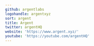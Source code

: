 ```yaml
---
github: argentlabs
logohandle: argentxyz
sort: argent
title: Argent
twitter: argentHQ
website: 'https://www.argent.xyz/'
youtube: 'https://youtube.com/argentHQ'
---
```

